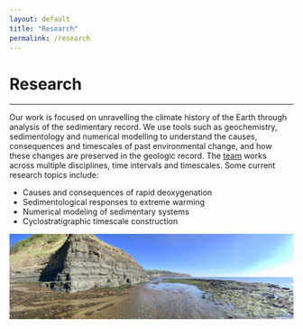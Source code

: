 ```yaml
---
layout: default
title: "Research"
permalink: /research
---
```

<!-- Google tag (gtag.js) -->
<script async src="https://www.googletagmanager.com/gtag/js?id=G-1KXMJR6E0L"></script>
<script>
  window.dataLayer = window.dataLayer || [];
  function gtag(){dataLayer.push(arguments);}
  gtag('js', new Date());

  gtag('config', 'G-1KXMJR6E0L');
</script>
# Research
* * *
Our work is focused on unravelling the climate history of the Earth through analysis of the sedimentary record. We use tools such as geochemistry, sedimentology and numerical modelling to understand the causes, consequences and timescales of past environmental change, and how these changes are preserved in the geologic record. The [team](/team.md) works across multiple disciplines, time intervals and timescales. Some current research topics include:

* Causes and consequences of rapid deoxygenation
* Sedimentological responses to extreme warming
* Numerical modeling of sedimentary systems
* Cyclostratigraphic timescale construction

![Robin Hood's Bay](/images/robinhoods.jpg)
